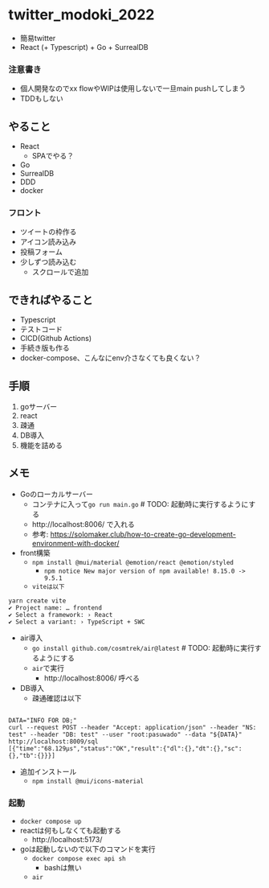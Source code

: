 # twitter_modoki_2022
- 簡易twitter
- React (+ Typescript) + Go + SurrealDB

### 注意書き
- 個人開発なのでxx flowやWIPは使用しないで一旦main pushしてしまう
- TDDもしない

## やること
- React
  - SPAでやる？
- Go
- SurrealDB
- DDD
- docker

### フロント
- ツイートの枠作る
- アイコン読み込み
- 投稿フォーム
- 少しずつ読み込む
  - スクロールで追加

## できればやること
- Typescript
- テストコード
- CICD(Github Actions)
- 手続き版も作る
- docker-compose、こんなにenv介さなくても良くない？

## 手順
1. goサーバー
2. react
3. 疎通
4. DB導入
5. 機能を詰める

## メモ
- Goのローカルサーバー
  - コンテナに入って`go run main.go` # TODO: 起動時に実行するようにする
  - http://localhost:8006/ で入れる
  - 参考: https://solomaker.club/how-to-create-go-development-environment-with-docker/
- front構築
  - `npm install @mui/material @emotion/react @emotion/styled`
    - `npm notice New major version of npm available! 8.15.0 -> 9.5.1`
  - `viteは以下`
```
yarn create vite
✔ Project name: … frontend
✔ Select a framework: › React
✔ Select a variant: › TypeScript + SWC
```
- air導入
  - `go install github.com/cosmtrek/air@latest` # TODO: 起動時に実行するようにする
  - `air`で実行
    - http://localhost:8006/ 呼べる
- DB導入
  - 疎通確認は以下
```

DATA="INFO FOR DB;"
curl --request POST --header "Accept: application/json" --header "NS: test" --header "DB: test" --user "root:pasuwado" --data "${DATA}" http://localhost:8009/sql
[{"time":"68.129µs","status":"OK","result":{"dl":{},"dt":{},"sc":{},"tb":{}}}]
```
- 追加インストール
  - `npm install @mui/icons-material`

### 起動
- `docker compose up`
- reactは何もしなくても起動する
  - http://localhost:5173/
- goは起動しないので以下のコマンドを実行
  - `docker compose exec api sh`
    - bashは無い
  - `air`
